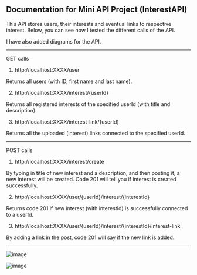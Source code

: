 Documentation for Mini API Project (InterestAPI)
------------------------------------------------------------------------------------
This API stores users, their interests and eventual links to respective interest.
Below, you can see how I tested the different calls of the API.

I have also added diagrams for the API.

------------------------------------------------------------------------------------

GET calls

1)	http://localhost:XXXX/user
   
Returns all users (with ID, first name and last name).


2)	http://localhost:XXXX/interest/{userId}
   
Returns all registered interests of the specified userId (with title and description).


3)	http://localhost:XXXX/interest-link/{userId}
   
Returns all the uploaded (interest) links connected to the specified userId.

------------------------------------------------------------------------------------

POST calls

1)	http://localhost:XXXX/interest/create

By typing in title of new interest and a description, and then posting it, a new interest will be created. Code 201 will tell you if interest is created successfully.


2)	http://localhost:XXXX/user/{userId}/interest/{interestId}
   
Returns code 201 if new interest (with interestId) is successfully connected to a userId.


3)	http://localhost:XXXX/user/{userId}/interest/{interestId}/interest-link
   
By adding a link in the post, code 201 will say if the new link is added.

------------------------------------------------------------------------------------
 
![image](https://github.com/Quynh-Truong/MiniProjectAPI/assets/146139597/ccf6e5b3-95d7-4f38-b0a1-9b3c875d79ce)

![image](https://github.com/Quynh-Truong/MiniProjectAPI/assets/146139597/e61d488e-98d2-4d66-9b71-82db05aef023)


